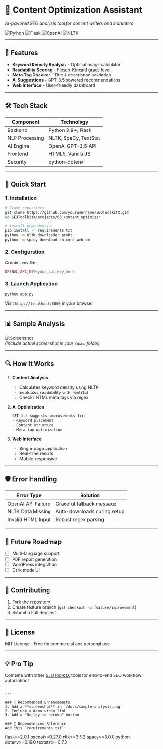 # 🚀 Content Optimization Assistant  
*AI-powered SEO analysis tool for content writers and marketers*  

![Python](https://img.shields.io/badge/Python-3.8+-blue) ![Flask](https://img.shields.io/badge/Flask-2.0-lightgrey) ![OpenAI](https://img.shields.io/badge/OpenAI-GPT3.5-green) ![NLTK](https://img.shields.io/badge/NLP-NLTK%2FSpaCy-orange)

---

## 🌟 Features  
- **Keyword Density Analysis** - Optimal usage calculator  
- **Readability Scoring** - Flesch-Kincaid grade level  
- **Meta Tag Checker** - Title & description validation  
- **AI Suggestions** - GPT-3.5 powered recommendations  
- **Web Interface** - User-friendly dashboard  

---

## 🛠️ Tech Stack  
| Component       | Technology               |
|-----------------|--------------------------|
| Backend         | Python 3.8+, Flask       |
| NLP Processing  | NLTK, SpaCy, TextStat    |
| AI Engine       | OpenAI GPT-3.5 API       |
| Frontend        | HTML5, Vanilla JS        |
| Security        | python-dotenv            |

---

## 🚀 Quick Start  

### 1. Installation  
```bash
# Clone repository
git clone https://github.com/yourusername/SEOToolkitX.git
cd SEOToolkitX/projects/03_content_optimizer

# Install dependencies
pip install -r requirements.txt
python -m nltk.downloader punkt
python -m spacy download en_core_web_sm
```

### 2. Configuration  
Create `.env` file:  
```ini
OPENAI_API_KEY=your_api_key_here
```

### 3. Launch Application  
```bash
python app.py
```
Visit `http://localhost:5000` in your browser  

---

## 📊 Sample Analysis  
![Screenshot](docs/sample-analysis.png)  
*(Include actual screenshot in your `/docs` folder)*  

---

## 🔍 How It Works  
1. **Content Analysis**  
   - Calculates keyword density using NLTK  
   - Evaluates readability with TextStat  
   - Checks HTML meta tags via regex  

2. **AI Optimization**  
   ```python
   GPT-3.5 suggests improvements for:
   - Keyword placement  
   - Content structure  
   - Meta tag optimization  
   ```

3. **Web Interface**  
   - Single-page application  
   - Real-time results  
   - Mobile-responsive  

---

## 🛡️ Error Handling  
| Error Type          | Solution                      |
|---------------------|-------------------------------|
| OpenAI API Failure  | Graceful fallback message     |
| NLTK Data Missing   | Auto-downloads during setup   |
| Invalid HTML Input  | Robust regex parsing          |

---

## 🌱 Future Roadmap  
- [ ] Multi-language support  
- [ ] PDF report generation  
- [ ] WordPress integration  
- [ ] Dark mode UI  

---

## 🤝 Contributing  
1. Fork the repository  
2. Create feature branch (`git checkout -b feature/improvement`)  
3. Submit a Pull Request  

---

## 📜 License  
MIT License - Free for commercial and personal use  

---

## 💡 Pro Tip  
Combine with other [SEOToolkitX](https://github.com/Kirankumarvel/SEOToolkitX) tools for end-to-end SEO workflow automation!

```

---

### 🎨 Recommended Enhancements  
1. Add a **screenshot** in `/docs/sample-analysis.png`  
2. Include a demo video link  
3. Add a "Deploy to Heroku" button  

### 🔗 Dependencies Reference  
Add this `requirements.txt`:  
```
flask==2.0.1
openai>=0.27.0
nltk>=3.6.2
spacy>=3.0.0
python-dotenv>=0.19.0
textstat>=0.7.0
```
